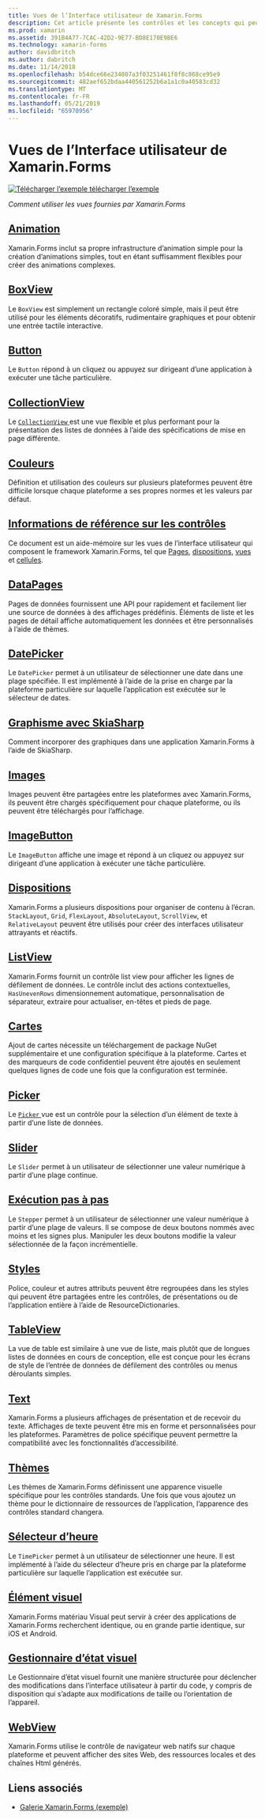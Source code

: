 ```yaml
---
title: Vues de l’Interface utilisateur de Xamarin.Forms
description: Cet article présente les contrôles et les concepts qui peuvent être utilisés lors de la création d’une interface utilisateur dans une application Xamarin.Forms.
ms.prod: xamarin
ms.assetid: 391B4A77-7CAC-42D2-9E77-BD8E170E9BE6
ms.technology: xamarin-forms
author: davidbritch
ms.author: dabritch
ms.date: 11/14/2018
ms.openlocfilehash: b54dce66e234807a3f03251461f8f8c868ce95e9
ms.sourcegitcommit: 482aef652bdaa440561252b6a1a1c0a40583cd32
ms.translationtype: MT
ms.contentlocale: fr-FR
ms.lasthandoff: 05/21/2019
ms.locfileid: "65970956"
---
```

# <a name="xamarinforms-user-interface-views"></a>Vues de l’Interface utilisateur de Xamarin.Forms

[![Télécharger l’exemple](~/media/shared/download.png) télécharger l’exemple](https://developer.xamarin.com/samples/FormsGallery/)

_Comment utiliser les vues fournies par Xamarin.Forms_

## <a name="animationanimationindexmd"></a>[Animation](animation/index.md)

Xamarin.Forms inclut sa propre infrastructure d’animation simple pour la création d’animations simples, tout en étant suffisamment flexibles pour créer des animations complexes.

## <a name="boxviewboxviewmd"></a>[BoxView](boxview.md)

Le `BoxView` est simplement un rectangle coloré simple, mais il peut être utilisé pour les éléments décoratifs, rudimentaire graphiques et pour obtenir une entrée tactile interactive.

## <a name="buttonbuttonmd"></a>[Button](button.md)

Le `Button` répond à un cliquez ou appuyez sur dirigeant d’une application à exécuter une tâche particulière.

## <a name="collectionviewcollectionviewindexmd"></a>[CollectionView](collectionview/index.md)

Le [ `CollectionView` ](xref:Xamarin.Forms.CollectionView) est une vue flexible et plus performant pour la présentation des listes de données à l’aide des spécifications de mise en page différente.

## <a name="colorscolorsmd"></a>[Couleurs](colors.md)

Définition et utilisation des couleurs sur plusieurs plateformes peuvent être difficile lorsque chaque plateforme a ses propres normes et les valeurs par défaut.

## <a name="controls-referencecontrolsindexmd"></a>[Informations de référence sur les contrôles](controls/index.md)

Ce document est un aide-mémoire sur les vues de l’interface utilisateur qui composent le framework Xamarin.Forms, tel que [Pages](~/xamarin-forms/user-interface/controls/pages.md), [dispositions](~/xamarin-forms/user-interface/controls/layouts.md), [vues](~/xamarin-forms/user-interface/controls/views.md) et [cellules](~/xamarin-forms/user-interface/controls/cells.md).

## <a name="datapagesdatapagesindexmd"></a>[DataPages](datapages/index.md)

Pages de données fournissent une API pour rapidement et facilement lier une source de données à des affichages prédéfinis. Éléments de liste et les pages de détail affiche automatiquement les données et être personnalisés à l’aide de thèmes.

## <a name="datepickerdatepickermd"></a>[DatePicker](datepicker.md)

Le `DatePicker` permet à un utilisateur de sélectionner une date dans une plage spécifiée. Il est implémenté à l’aide de la prise en charge par la plateforme particulière sur laquelle l’application est exécutée sur le sélecteur de dates.

## <a name="graphics-with-skiasharpgraphicsskiasharpindexmd"></a>[Graphisme avec SkiaSharp](graphics/skiasharp/index.md)

Comment incorporer des graphiques dans une application Xamarin.Forms à l’aide de SkiaSharp.

## <a name="imagesimagesmd"></a>[Images](images.md)

Images peuvent être partagées entre les plateformes avec Xamarin.Forms, ils peuvent être chargés spécifiquement pour chaque plateforme, ou ils peuvent être téléchargés pour l’affichage.

## <a name="imagebuttonimagebuttonmd"></a>[ImageButton](imagebutton.md)

Le `ImageButton` affiche une image et répond à un cliquez ou appuyez sur dirigeant d’une application à exécuter une tâche particulière.

## <a name="layoutslayoutsindexmd"></a>[Dispositions](layouts/index.md)

Xamarin.Forms a plusieurs dispositions pour organiser de contenu à l’écran. `StackLayout`, `Grid`, `FlexLayout`, `AbsoluteLayout`, `ScrollView`, et `RelativeLayout` peuvent être utilisés pour créer des interfaces utilisateur attrayants et réactifs.

## <a name="listviewlistviewindexmd"></a>[ListView](listview/index.md)

Xamarin.Forms fournit un contrôle list view pour afficher les lignes de défilement de données. Le contrôle inclut des actions contextuelles, `HasUnevenRows` dimensionnement automatique, personnalisation de séparateur, extraire pour actualiser, en-têtes et pieds de page.

## <a name="mapsmapmd"></a>[Cartes](map.md)

Ajout de cartes nécessite un téléchargement de package NuGet supplémentaire et une configuration spécifique à la plateforme. Cartes et des marqueurs de code confidentiel peuvent être ajoutés en seulement quelques lignes de code une fois que la configuration est terminée.

## <a name="pickerpickerindexmd"></a>[Picker](picker/index.md)

Le [ `Picker` ](xref:Xamarin.Forms.Picker) vue est un contrôle pour la sélection d’un élément de texte à partir d’une liste de données.

## <a name="sliderslidermd"></a>[Slider](slider.md)

Le `Slider` permet à un utilisateur de sélectionner une valeur numérique à partir d’une plage continue.

## <a name="steppersteppermd"></a>[Exécution pas à pas](stepper.md)

Le `Stepper` permet à un utilisateur de sélectionner une valeur numérique à partir d’une plage de valeurs. Il se compose de deux boutons nommés avec moins et les signes plus. Manipuler les deux boutons modifie la valeur sélectionnée de la façon incrémentielle.

## <a name="stylesstylesindexmd"></a>[Styles](styles/index.md)

Police, couleur et autres attributs peuvent être regroupées dans les styles qui peuvent être partagées entre les contrôles, de présentations ou de l’application entière à l’aide de ResourceDictionaries.

## <a name="tableviewtableviewmd"></a>[TableView](tableview.md)

La vue de table est similaire à une vue de liste, mais plutôt que de longues listes de données en cours de conception, elle est conçue pour les écrans de style de l’entrée de données de défilement des contrôles ou menus déroulants simples.

## <a name="texttextindexmd"></a>[Text](text/index.md)

Xamarin.Forms a plusieurs affichages de présentation et de recevoir du texte. Affichages de texte peuvent être mis en forme et personnalisées pour les plateformes. Paramètres de police spécifique peuvent permettre la compatibilité avec les fonctionnalités d’accessibilité.

## <a name="themesthemesindexmd"></a>[Thèmes](themes/index.md)

Les thèmes de Xamarin.Forms définissent une apparence visuelle spécifique pour les contrôles standards. Une fois que vous ajoutez un thème pour le dictionnaire de ressources de l’application, l’apparence des contrôles standard changera.

## <a name="timepickertimepickermd"></a>[Sélecteur d’heure](timepicker.md)

Le `TimePicker` permet à un utilisateur de sélectionner une heure. Il est implémenté à l’aide du sélecteur d’heure pris en charge par la plateforme particulière sur laquelle l’application est exécutée sur.

## <a name="visualvisualindexmd"></a>[Élément visuel](visual/index.md)

Xamarin.Forms matériau Visual peut servir à créer des applications de Xamarin.Forms recherchent identique, ou en grande partie identique, sur iOS et Android.

## <a name="visual-state-managervisual-state-managermd"></a>[Gestionnaire d’état visuel](visual-state-manager.md)

Le Gestionnaire d’état visuel fournit une manière structurée pour déclencher des modifications dans l’interface utilisateur à partir du code, y compris de disposition qui s’adapte aux modifications de taille ou l’orientation de l’appareil.

## <a name="webviewwebviewmd"></a>[WebView](webview.md)

Xamarin.Forms utilise le contrôle de navigateur web natifs sur chaque plateforme et peuvent afficher des sites Web, des ressources locales et des chaînes Html générés.

## <a name="related-links"></a>Liens associés

- [Galerie Xamarin.Forms (exemple)](https://developer.xamarin.com/samples/FormsGallery/)
